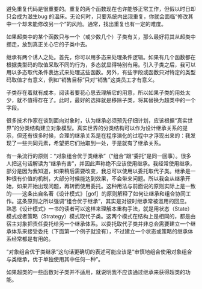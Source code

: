 避免重复代码是很重要的。重复的两个函数现在也许能够正常工作，但假以时日却只会成为滋生bug 的温床。无论何时，只要系统内出现重复，你就会面临“修改其中一个却未能修改另一个”的风险。通常，找出重复也有一定的难度。

如果超类中的某个函数只与一个（或少数几个）子类有关，那么最好将其从超类中挪走，放到真正关心它的子类中去。

继承有两个诱人之处。首先，你可以用多态来处理条件逻辑。如果有几个函数都在根据类型码的取值采取不同的行为，多态就显得特别有用。引入子类之后，我可以用以多态取代条件表达式来处理这些函数。另外，有些字段或函数只对特定的类型码取值才有意义，例如“销售目标”只对“销售”这类员工才有意义。

子类存在着就有成本，阅读者要花心思去理解它的用意，所以如果子类的用处太少，就不值得存在了。此时，最好的选择就是移除子类，将其替换为超类中的一个字段。

很多技术作家在谈到面向对象时，认为继承必须预先仔细计划，应该根据“真实世界”的分类结构建立对象模型。真实世界的分类结构可以作为设计继承关系的提示，但还有很多时候，合理的继承关系是在程序演化的过程中才浮现出来的：我发现了一些共同元素，希望把它们抽取到一处，于是就有了继承关系。

有一条流行的原则：“对象组合优于类继承”（“组合”跟“委托”是同一回事）。很多人把这句话解读为“继承有害”，并因此声称绝不应该使用继承。我经常使用继承，部分是因为我知道，如果稍后需要改变，我总可以使用以委托取代子类。继承是一种很有价值的机制，大部分时候能达到效果，不会带来问题。所以我会从继承开始，如果开始出现问题，再转而使用委托。这种用法与前面说的原则实际上是一致的——这条出自名著《设计模式》［gof］的原则解释了如何让继承和组合协同工作。这条原则之所以强调“组合优于继承”，其实是对彼时继承常被滥用的回应。
熟悉《设计模式》一书的读者可以这样来理解本重构手法，就是用状态（State）模式或者策略（Strategy）模式取代子类。这两个模式在结构上是相同的，都是由宿主对象把责任委托给另一个继承体系。以委托取代子类并非总会需要建立一个继承体系来接受委托（下面第一个例子就没有），不过建立一个状态或策略的继承体系经常都是有用的。

“对象组合优于类继承”这句话更确切的表述可能应该是“审慎地组合使用对象组合与类继承，优于单独使用其中任何一种”。

如果超类的一些函数对子类并不适用，就说明我不应该通过继承来获得超类的功能。
